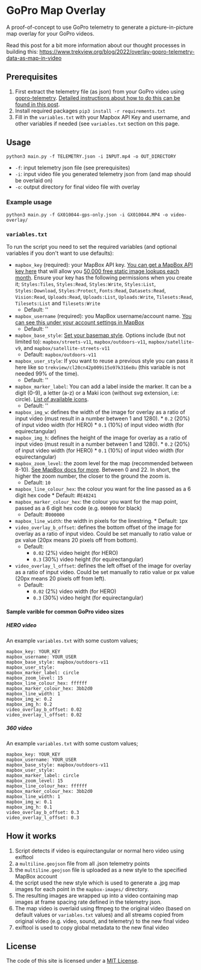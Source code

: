 # GoPro Map Overlay

A proof-of-concept to use GoPro telemetry to generate a picture-in-picture map overlay for your GoPro videos.

Read this post for a bit more information about our thought processes in building this: https://www.trekview.org/blog/2022/overlay-gopro-telemetry-data-as-map-in-video

## Prerequisites

1. First extract the telemetry file (as json) from your GoPro video using [gopro-telemetry](https://github.com/JuanIrache/gopro-telemetry/). [Detailed instructions about how to do this can be found in this post](https://www.trekview.org/blog/2022/gopro-telemetry-exporter-getting-started/).
2. Install required packages `pip3 install -r requirements.txt`
3. Fill in the `variables.txt` with your Mapbox API Key and username, and other variables if needed (see `variables.txt` section on this page.

## Usage

`python3 main.py -f TELEMETRY.json -i INPUT.mp4 -o OUT_DIRECTORY`

* `-f`: input telemetry json file (see prerequisites)
* `-i`: input video file you generated telemetry json from (and map should be overlaid on)
* `-o`: output directory for final video file with overlay

### Example usage

```
python3 main.py -f GX010044-gps-only.json -i GX010044.MP4 -o video-overlay/
```

### `variables.txt`

To run the script you need to set the required variables (and optional variables if you don't want to use defaults):

* `mapbox_key` (required): your MapBox API key. [You can get a MapBox API key here](https://account.mapbox.com/) that will allow you [50,000 free static image lookups each month](https://www.mapbox.com/pricing/#glstatic). Ensure your key has the following permissions when you create it; `Styles:Tiles`, `Styles:Read`, `Styles:Write`, `Styles:List`, `Styles:Download`, `Styles:Protect`, `Fonts:Read`, `Datasets:Read`, `Vision:Read`, `Uploads:Read`, `Uploads:List`, `Uploads:Write`, `Tilesets:Read`, `Tilesets:List` and `Tilesets:Write`
    * Default: ''
* `mapbox_username` (required): you MapBox username/account name. [You can see this under your account settings in MapBox](https://account.mapbox.com/)
    * Default: ''
* `mapbox_base_style`: [Set your basemap style](https://docs.mapbox.com/api/maps/styles/). Options include (but not limited to): `mapbox/streets-v11`, `mapbox/outdoors-v11`, `mapbox/satellite-v9`, and `mapbox/satellite-streets-v11`
    * Default: `mapbox/outdoors-v11`
* `mapbox_user_style`: If you want to reuse a previous style you can pass it here like so `trekview/cl20cn42p009i15o97k316e8u` (this variable is not needed 99% of the time).
    * Default: ''
* `mapbox_marker_label`: You can add a label inside the marker. It can be a digit (0-9), a letter (a-z) or a Maki icon (without svg extension, i.e: circle). [List of available icons](https://labs.mapbox.com/maki-icons/).
    * Default: ''
* `mapbox_img_w`: defines the width of the image for overlay as a ratio of input video (must result in a number between 1 and 1280). 
        * `0.2` (20%) of input video width (for HERO)
        * `0.1` (10%) of input video width (for equirectangular)
* `mapbox_img_h`: defines the height of the image for overlay as a ratio of input video (must result in a number between 1 and 1280). 
        * `0.2` (20%) of input video width (for HERO)
        * `0.1` (10%) of input video width (for equirectangular)
* `mapbox_zoom_level`: the zoom level for the map (recommended between 8-10). [See MapBox docs for more](https://docs.mapbox.com/help/glossary/zoom-level/). Between 0 and 22. In short, the higher the zoom number, the closer to the ground the zoom is.
    * Default: `10`
* `mapbox_line_colour_hex`: the colour you want for the line passed as a 6 digit hex code
        * Default: #`E48241`
* `mapbox_marker_colour_hex`: the colour you want for the map point, passed as a 6 digit hex code (e.g. `000000` for black)
    * Default: #`000000`
* `mapbox_line_width`: the width in pixels for the linestring.
      * Default: `1`px  
* `video_overlay_b_offset`: defines the bottom offset of the image for overlay as a ratio of input video. Could be set manually to ratio value or px value (20px means 20 pixels off from bottom).
    * Default:
        * `0.02` (2%) video height (for HERO)
        * `0.3` (30%) video height (for equirectangular)
* `video_overlay_l_offset`: defines the left offset of the image for overlay as a ratio of input video. Could be set manually to ratio value or px value (20px means 20 pixels off from left).
    * Default:
        * `0.02` (2%) video width (for HERO)
        * `0.3` (30%) video height (for equirectangular)

#### Sample varible for common GoPro video sizes

##### HERO video

An example `variables.txt` with some custom values;

```
mapbox_key: YOUR_KEY
mapbox_username: YOUR_USER
mapbox_base_style: mapbox/outdoors-v11
mapbox_user_style: 
mapbox_marker_label: circle
mapbox_zoom_level: 15
mapbox_line_colour_hex: ffffff
mapbox_marker_colour_hex: 3bb2d0
mapbox_line_width: 1
mapbox_img_w: 0.2
mapbox_img_h: 0.2
video_overlay_b_offset: 0.02
video_overlay_l_offset: 0.02
```

##### 360 video

An example `variables.txt` with some custom values;

```
mapbox_key: YOUR_KEY
mapbox_username: YOUR_USER
mapbox_base_style: mapbox/outdoors-v11
mapbox_user_style: 
mapbox_marker_label: circle
mapbox_zoom_level: 15
mapbox_line_colour_hex: ffffff
mapbox_marker_colour_hex: 3bb2d0
mapbox_line_width: 1
mapbox_img_w: 0.1
mapbox_img_h: 0.1
video_overlay_b_offset: 0.3
video_overlay_l_offset: 0.3
```

## How it works

1. Script detects if video is equirectangular or normal hero video using exiftool 
2. a `multiline.geojson` file from all .json telemetry points
3. the `multiline.geojson` file is uploaded as a new style to the specified MapBox account
4. the script used the new style which is used to generate a .jpg map images for each point in the `mapbox-images/` directory.
5. The resulting images are wrapped up into a video containing map images at frame spacing rate defined in the telemetry json.
6. The map video is overlaid using ffmpeg to the original video (based on default values or `variables.txt` values) and all streams copied from original video (e.g. video, sound, and telemetry) to the new final video
7. exiftool is used to copy global metadata to the new final video

## License

The code of this site is licensed under a [MIT License](/LICENSE).
